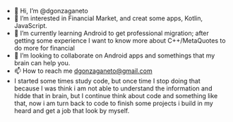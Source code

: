 - 👋 Hi, I’m @dgonzaganeto
- 👀 I’m interested in Financial Market, and creat some apps, Kotlin, JavaScript.
- 🌱 I’m currently learning Android to get professional migration; after getting some experience I want to know more about C++/MetaQuotes to do more for financial 
- 💞️ I’m looking to collaborate on Android apps and somethings that my brain can help you.
- 📫 How to reach me dgonzaganeto@gmail.com
- I started some times study code, but once time I stop doing that because I was think i am not able to understand the information and hidde that in brain, but I continue think about code and something like that, now i am turn back to code to finish some projects i build in my heard and get a job that look by myself.

<!---
dgonzaganeto/dgonzaganeto is a ✨ special ✨ repository because its `README.md` (this file) appears on your GitHub profile.
You can click the Preview link to take a look at your changes.
--->
